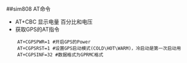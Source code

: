 ##sim808 AT命令
* AT+CBC 显示电量 百分比和电压
* 获取GPS的AT指令
```
    AT+CGPSPWR=1 #开启GPS的Power
    AT+CGPSRST=1 #设置GPS启动模式(COLD\HOT\WARM)，冷启动是第一次启动用
    AT+CGPSINF=32 #数据格式为GPRMC格式
```